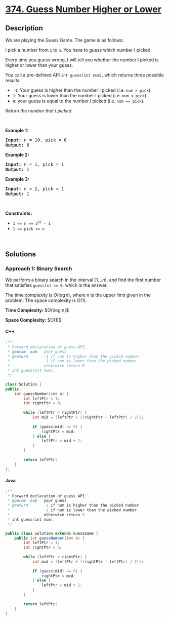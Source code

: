 # [374. Guess Number Higher or Lower](https://leetcode.com/problems/guess-number-higher-or-lower)

## Description

<p>We are playing the Guess Game. The game is as follows:</p>

<p>I pick a number from <code>1</code> to <code>n</code>. You have to guess which number I picked.</p>

<p>Every time you guess wrong, I will tell you whether the number I picked is higher or lower than your guess.</p>

<p>You call a pre-defined API <code>int guess(int num)</code>, which returns three possible results:</p>

<ul>
    <li><code>-1</code>: Your guess is higher than the number I picked (i.e. <code>num &gt; pick</code>).</li>
    <li><code>1</code>: Your guess is lower than the number I picked (i.e. <code>num &lt; pick</code>).</li>
    <li><code>0</code>: your guess is equal to the number I picked (i.e. <code>num == pick</code>).</li>
</ul>

<p>Return <em>the number that I picked</em>.</p>
<p>&nbsp;</p>

<p><strong class="example">Example 1:</strong></p>
<pre>
<strong>Input:</strong> n = 10, pick = 6
<strong>Output:</strong> 6
</pre>

<p><strong class="example">Example 2:</strong></p>
<pre>
<strong>Input:</strong> n = 1, pick = 1
<strong>Output:</strong> 1
</pre>

<p><strong class="example">Example 3:</strong></p>
<pre>
<strong>Input:</strong> n = 2, pick = 1
<strong>Output:</strong> 1
</pre>
<p>&nbsp;</p>

<p><strong>Constraints:</strong></p>
<ul>
    <li><code>1 &lt;= n &lt;= 2<sup>31</sup> - 1</code></li>
    <li><code>1 &lt;= pick &lt;= n</code></li>
</ul>
<p>&nbsp;</p>

## Solutions

### **Approach 1: Binary Search**

We perform a binary search in the interval $[1,..n]$, and find the first number that satisfies `guess(x) <= 0`, which is the answer.

The time complexity is $O(\log n)$, where $n$ is the upper limit given in the problem. The space complexity is $O(1)$.

<p><strong>Time Complexity:</strong> $O(\log n)$</p>
<p><strong>Space Complexity:</strong> $O(1)$</p>

<!-- tabs:start -->

#### C++

```cpp
/** 
 * Forward declaration of guess API.
 * @param  num   your guess
 * @return 	     -1 if num is higher than the picked number
 *			      1 if num is lower than the picked number
 *               otherwise return 0
 * int guess(int num);
 */

class Solution {
public:
    int guessNumber(int n) {
        int leftPtr = 1;
        int rightPtr = n;
        
        while (leftPtr < rightPtr) {
            int mid = (leftPtr + ((rightPtr - leftPtr) / 2));
            
            if (guess(mid) <= 0) {
                rightPtr = mid;
            } else {
                leftPtr = mid + 1;
            }
        }
        
        return leftPtr;
    }
};
```

#### Java

```java
/** 
 * Forward declaration of guess API.
 * @param  num   your guess
 * @return 	     -1 if num is higher than the picked number
 *			      1 if num is lower than the picked number
 *               otherwise return 0
 * int guess(int num);
 */

public class Solution extends GuessGame {
    public int guessNumber(int n) {
        int leftPtr = 1;
        int rightPtr = n;
        
        while (leftPtr < rightPtr) {
            int mid = (leftPtr + ((rightPtr - leftPtr) / 2));
            
            if (guess(mid) <= 0) {
                rightPtr = mid;
            } else {
                leftPtr = mid + 1;
            }
        }
        
        return leftPtr;
    }
}
```

<!-- tabs:end -->
